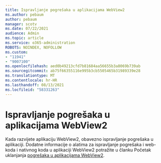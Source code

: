 ```yaml
---
title: Ispravljanje pogrešaka u aplikacijama WebView2
ms.author: pebaum
author: pebaum
manager: scotv
ms.date: 07/22/2021
audience: Admin
ms.topic: article
ms.service: o365-administration
ROBOTS: NOINDEX, NOFOLLOW
ms.custom:
- "11941"
- "9007100"
ms.openlocfilehash: aed0b49213cfd7b81684aa56655b3a8069b739ab
ms.sourcegitcommit: ab75f66355116e995b3cb5505465b31989339e28
ms.translationtype: MT
ms.contentlocale: hr-HR
ms.lasthandoff: 08/13/2021
ms.locfileid: "58331263"
---
```

# <a name="debug-webview2-apps"></a>Ispravljanje pogrešaka u aplikacijama WebView2

Kada razvijete aplikaciju WebView2, obavezno ispravljanje pogrešaka u aplikaciji. Dodatne informacije o alatima za ispravljanje pogrešaka i web-koda i nativnog koda u aplikaciji WebView2 potražite u članku Početak uklanjanja [pogrešaka u aplikacijama WebView2](https://docs.microsoft.com/microsoft-edge/webview2/how-to/debug).